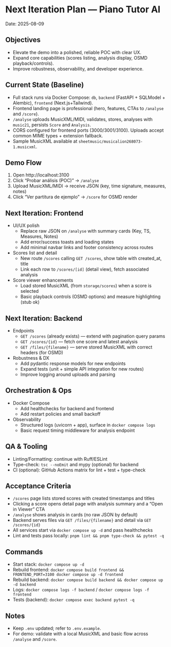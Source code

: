 # Next Iteration Plan — Piano Tutor AI

Date: 2025-08-09

## Objectives
- Elevate the demo into a polished, reliable POC with clear UX.
- Expand core capabilities (scores listing, analysis display, OSMD playback/controls).
- Improve robustness, observability, and developer experience.

## Current State (Baseline)
- Full stack runs via Docker Compose: `db`, `backend` (FastAPI + SQLModel + Alembic), `frontend` (Next.js+Tailwind).
- Frontend landing page is professional (hero, features, CTAs to `/analyse` and `/score`).
- `/analyse` uploads MusicXML/MIDI, validates, stores, analyses with `music21`, persists `Score` and `Analysis`.
- CORS configured for frontend ports (3000/3001/3100). Uploads accept common MIME types + extension fallback.
- Sample MusicXML available at `sheetmusic/musicalion268073-1.musicxml`.

## Demo Flow
1. Open http://localhost:3100
2. Click “Probar análisis (POC)” → `/analyse`
3. Upload MusicXML/MIDI → receive JSON (key, time signature, measures, notes)
4. Click “Ver partitura de ejemplo” → `/score` for OSMD render

## Next Iteration: Frontend
- UI/UX polish
  - Replace raw JSON on `/analyse` with summary cards (Key, TS, Measures, Notes)
  - Add error/success toasts and loading states
  - Add minimal navbar links and footer consistency across routes
- Scores list and detail
  - New route `/scores` calling `GET /scores`, show table with created_at, title
  - Link each row to `/scores/[id]` (detail view), fetch associated analysis
- Score viewer enhancements
  - Load stored MusicXML (from `storage/scores`) when a score is selected
  - Basic playback controls (OSMD options) and measure highlighting (stub ok)

## Next Iteration: Backend
- Endpoints
  - `GET /scores` (already exists) — extend with pagination query params
  - `GET /scores/{id}` — fetch one score and latest analysis
  - `GET /files/{filename}` — serve stored MusicXML with correct headers (for OSMD)
- Robustness & DX
  - Add pydantic response models for new endpoints
  - Expand tests (unit + simple API integration for new routes)
  - Improve logging around uploads and parsing

## Orchestration & Ops
- Docker Compose
  - Add healthchecks for backend and frontend
  - Add restart policies and small backoff
- Observability
  - Structured logs (uvicorn + app), surface in `docker compose logs`
  - Basic request timing middleware for analysis endpoint

## QA & Tooling
- Linting/Formatting: continue with Ruff/ESLint
- Type-check: `tsc --noEmit` and mypy (optional) for backend
- CI (optional): GitHub Actions matrix for lint + test + type-check

## Acceptance Criteria
- `/scores` page lists stored scores with created timestamps and titles
- Clicking a score opens detail page with analysis summary and a “Open in Viewer” CTA
- `/analyse` shows analysis in cards (no raw JSON by default)
- Backend serves files via `GET /files/{filename}` and detail via `GET /scores/{id}`
- All services start via `docker compose up -d` and pass healthchecks
- Lint and tests pass locally: `pnpm lint && pnpm type-check && pytest -q`

## Commands
- Start stack: `docker compose up -d`
- Rebuild frontend: `docker compose build frontend && FRONTEND_PORT=3100 docker compose up -d frontend`
- Rebuild backend: `docker compose build backend && docker compose up -d backend`
- Logs: `docker compose logs -f backend` / `docker compose logs -f frontend`
- Tests (backend): `docker compose exec backend pytest -q`

## Notes
- Keep `.env` updated; refer to `.env.example`.
- For demo: validate with a local MusicXML and basic flow across `/analyse` and `/score`.
